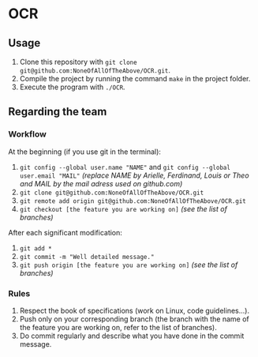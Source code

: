 # OCR



## Usage

1. Clone this repository with `git clone git@github.com:NoneOfAllOfTheAbove/OCR.git`.
2. Compile the project by running the command `make` in the project folder.
3. Execute the program with `./OCR`.


## Regarding the team

### Workflow

At the beginning (if you use git in the terminal):
1. `git config --global user.name "NAME"` and `git config --global user.email "MAIL"` *(replace NAME by Arielle, Ferdinand, Louis or Theo and MAIL by the mail adress used on github.com)*
2. `git clone git@github.com:NoneOfAllOfTheAbove/OCR.git`
3. `git remote add origin git@github.com:NoneOfAllOfTheAbove/OCR.git`
4. `git checkout [the feature you are working on]` *(see the list of branches)*

After each significant modification:
1. `git add *`
2. `git commit -m "Well detailed message."`
3. `git push origin [the feature you are working on]` *(see the list of branches)*

### Rules

1. Respect the book of specifications (work on Linux, code guidelines...).
2. Push only on your corresponding branch (the branch with the name of the feature you are working on, refer to the list of branches).
3. Do commit regularly and describe what you have done in the commit message.
